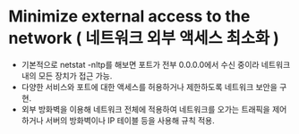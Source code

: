 # Minimize external access to the network ( 네트워크 외부 액세스 최소화 )
- 기본적으로 netstat -nltp를 해보면 포트가 전부 0.0.0.0에서 수신 중이라 네트워크 내의 모든 장치가 접근 가능.
- 다양한 서비스와 포트에 대한 액세스를 허용하거나 제한하도록 네트워크 보안을 구현.
- 외부 방화벽을 이용해 네트워크 전체에 적용하여 네트워크를 오가는 트래픽을 제어하거나
 서버의 방화벽이나 IP 테이블 등을 사용해 규칙 적용.

 